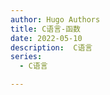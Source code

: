 ```yaml
---
author: Hugo Authors
title: C语言-函数
date: 2022-05-10
description:  C语言
series:
  - C语言

---
```

```

```
<!--more-->
